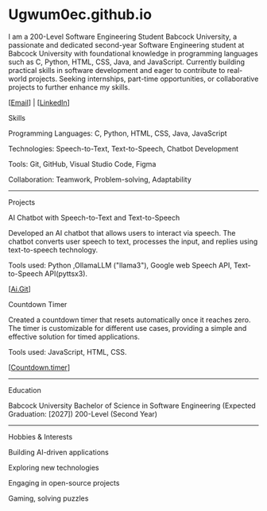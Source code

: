 # Ugwum0ec.github.io

I am a 200-Level Software Engineering Student Babcock University, a passionate and dedicated second-year Software Engineering student at Babcock University with foundational knowledge in programming languages such as C, Python, HTML, CSS, Java, and JavaScript. Currently building practical skills in software development and eager to contribute to real-world projects. Seeking internships, part-time opportunities, or collaborative projects to further enhance my skills.

[<a href="mailto:ebereonwucharles@gmail.com">Email</a>] | [<a href = "https://www.linkedin.com/in/charles-ebereonwu-2970b9307?utm_source=share&utm_campaign=share_via&utm_content=profile&utm_medium=android_app">Linkedln</a>]

Skills

Programming Languages: C, Python, HTML, CSS, Java, JavaScript

Technologies: Speech-to-Text, Text-to-Speech, Chatbot Development

Tools: Git, GitHub, Visual Studio Code, Figma

Collaboration: Teamwork, Problem-solving, Adaptability

---

Projects

AI Chatbot with Speech-to-Text and Text-to-Speech

Developed an AI chatbot that allows users to interact via speech. The chatbot converts user speech to text, processes the input, and replies using text-to-speech technology.

Tools used: Python ,OllamaLLM ("llama3"), Google web Speech API, Text-to-Speech API(pyttsx3).

[<a href="https://github.com/Ugwum0ec/Ai_Chatbot">Ai.Git</a>]

Countdown Timer

Created a countdown timer that resets automatically once it reaches zero. The timer is customizable for different use cases, providing a simple and effective solution for timed applications.

Tools used: JavaScript, HTML, CSS.

[<a href ="https://github.com/Ugwum0ec/samsung-giveaway">Countdown.timer</a>]

---

Education

Babcock University
Bachelor of Science in Software Engineering (Expected Graduation: [2027])
200-Level (Second Year)

---

Hobbies & Interests

Building AI-driven applications

Exploring new technologies

Engaging in open-source projects

Gaming, solving puzzles

